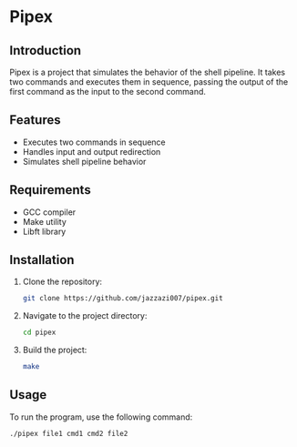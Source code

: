 # Pipex

## Introduction
Pipex is a project that simulates the behavior of the shell pipeline. It takes two commands and executes them in sequence, passing the output of the first command as the input to the second command.

## Features
- Executes two commands in sequence
- Handles input and output redirection
- Simulates shell pipeline behavior

## Requirements
- GCC compiler
- Make utility
- Libft library

## Installation
1. Clone the repository:
    ```sh
    git clone https://github.com/jazzazi007/pipex.git
    ```
2. Navigate to the project directory:
    ```sh
    cd pipex
    ```
3. Build the project:
    ```sh
    make
    ```

## Usage
To run the program, use the following command:
```sh
./pipex file1 cmd1 cmd2 file2
